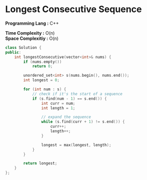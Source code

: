 # Longest Consecutive Sequence

**Programming Lang :** C++

**Time Complexity :** O(n)  
**Space Complexitiy :** O(n)

 

```cpp
class Solution {
public:
    int longestConsecutive(vector<int>& nums) {
        if (nums.empty())
            return 0;

        unordered_set<int> s(nums.begin(), nums.end());
        int longest = 0;

        for (int num : s) {
            // check if it's the start of a sequence
            if (s.find(num - 1) == s.end()) {
                int curr = num;
                int length = 1;

                // expand the sequence
                while (s.find(curr + 1) != s.end()) {
                    curr++;
                    length++;
                }

                longest = max(longest, length);
            }
        }

        return longest;
    }
};
```
